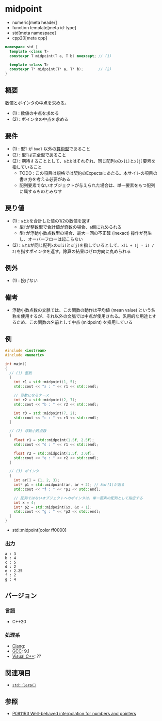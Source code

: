 # midpoint
* numeric[meta header]
* function template[meta id-type]
* std[meta namespace]
* cpp20[meta cpp]

```cpp
namespace std {
  template <class T>
  constexpr T midpoint(T a, T b) noexcept; // (1)

  template <class T>
  constexpr T* midpoint(T* a, T* b);       // (2)
}
```

## 概要
数値とポインタの中点を求める。

- (1) : 数値の中点を求める
- (2) : ポインタの中点を求める


## 要件
- (1) : 型`T` が `bool` 以外の[算術型](/reference/type_traits/is_arithmetic.md)であること
- (2) : 型`T`は完全型であること
- (2) : 期待することとして、`a`と`b`はそれぞれ、同じ配列`x`の`x[i]`と`x[j]`要素を指していること
    - TODO : この項目は規格では契約のExpectsにあたる。本サイトの項目の書き方を考える必要がある
    - 配列要素でないオブジェクトが与えられた場合は、単一要素をもつ配列に属するものとみなす

## 戻り値
- (1) : `a`と`b`を合計した値の1/2の数値を返す
    - 型`T`が整数型で合計値が奇数の場合、`a`側に丸められる
    - 型`T`が浮動小数点数型の場合、最大一回の不正確 (inexact) 操作が発生し、オーバーフローは起こらない
- (2) : `a`と`b`が同じ配列`x`の`x[i]`と`x[j]`を指しているとして、`x[i + (j - i) / 2]`を指すポインタを返す。除算の結果はゼロ方向に丸められる


## 例外
- (1) : 投げない


## 備考
- 浮動小数点数の文脈では、この関数の動作は平均値 (mean value) という名称を使用するが、それ以外の文脈では中点が使用される。汎用的な用途とするため、この関数の名前として中点 (midpoint) を採用している


## 例
```cpp example
#include <iostream>
#include <numeric>

int main()
{
  // (1) 整数
  {
    int r1 = std::midpoint(1, 5);
    std::cout << "a : " << r1 << std::endl;

    // 奇数になるケース
    int r2 = std::midpoint(2, 7);
    std::cout << "b : " << r2 << std::endl;

    int r3 = std::midpoint(7, 2);
    std::cout << "c : " << r3 << std::endl;
  }

  // (2) 浮動小数点数
  {
    float r1 = std::midpoint(1.5f, 2.5f);
    std::cout << "d : " << r1 << std::endl;

    float r2 = std::midpoint(1.5f, 3.0f);
    std::cout << "e : " << r2 << std::endl;
  }

  // (3) ポインタ
  {
    int ar[] = {1, 2, 3};
    int* p1 = std::midpoint(ar, ar + 2); // &ar[1]が返る
    std::cout << "f : " << *p1 << std::endl;

    // 配列ではないオブジェクトへのポインタは、単一要素の配列として指定する
    int x = 4;
    int* p2 = std::midpoint(&x, &x + 1);
    std::cout << "g : " << *p2 << std::endl;
  }
}
```
* std::midpoint[color ff0000]

### 出力
```
a : 3
b : 4
c : 5
d : 2
e : 2.25
f : 2
g : 4
```


## バージョン
### 言語
- C++20

### 処理系
- [Clang](/implementation.md#clang):
- [GCC](/implementation.md#gcc): 9.1
- [Visual C++](/implementation.md#visual_cpp): ??


## 関連項目
- [`std::lerp()`](/reference/cmath/lerp.md)


## 参照
- [P0811R3 Well-behaved interpolation for numbers and pointers](http://www.open-std.org/jtc1/sc22/wg21/docs/papers/2019/p0811r3.html)
